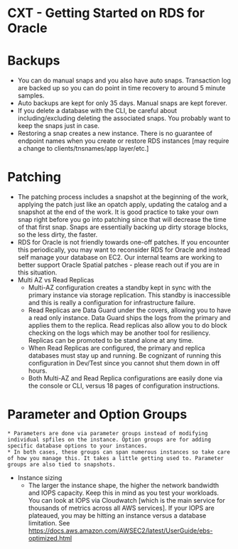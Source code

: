# CXT - Getting Started on RDS for Oracle

# Backups
- You can do manual snaps and you also have auto snaps. Transaction log are backed up so you can do point in time recovery to around 5 minute samples.
- Auto backups are kept for only 35 days. Manual snaps are kept forever.
- If you delete a database with the CLI, be careful about including/excluding deleting the associated snaps. You probably want to keep the snaps just in case.
- Restoring a snap creates a new instance. There is no guarantee of endpoint names when you create or restore RDS instances [may require a change to clients/tnsnames/app layer/etc.]

# Patching
- The patching process includes a snapshot at the beginning of the work, applying the patch just like an opatch apply, updating the catalog and a snapshot at the end of the work. It is good practice to take your own snap right before you go into patching since that will decrease the time of that first snap. Snaps are essentially backing up dirty storage blocks, so the less dirty, the faster.
- RDS for Oracle is not friendly towards one-off patches. If you encounter this periodically, you may want to reconsider RDS for Oracle and instead self manage your database on EC2. Our internal teams are working to better support Oracle Spatial patches - please reach out if you are in this situation.
- Multi AZ vs Read Replicas
  - Multi-AZ configuration creates a standby kept in sync with the primary instance via storage replication. This standby is inaccessible and this is really a configuration for infrastructure failure.
  - Read Replicas are Data Guard under the covers, allowing you to have a read only instance. Data Guard ships the logs from the primary and applies them to the replica. Read replicas also allow you to do block checking on the logs which may be another tool for resiliency. Replicas can be promoted to be stand alone at any time. 
  - When Read Replicas are configured, the primary and replica databases must stay up and running. Be cognizant of running this configuration in Dev/Test since you cannot shut them down in off hours.
  - Both Multi-AZ and Read Replica configurations are easily done via the console or CLI, versus 18 pages of configuration instructions.
# Parameter and Option Groups
    * Parameters are done via parameter groups instead of modifying individual spfiles on the instance. Option groups are for adding specific database options to your instances.
    * In both cases, these groups can span numerous instances so take care of how you manage this. It takes a little getting used to. Parameter groups are also tied to snapshots.
* Instance sizing
    * The larger the instance shape, the higher the network bandwidth and IOPS capacity. Keep this in mind as you test your workloads. You can look at IOPS via Cloudwatch [which is the main service for thousands of metrics across all AWS services]. If your IOPS are plateaued, you may be hitting an instance versus a database limitation. See https://docs.aws.amazon.com/AWSEC2/latest/UserGuide/ebs-optimized.html



